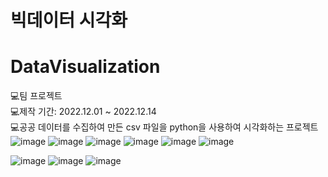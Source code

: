 # 빅데이터 시각화

# DataVisualization
💻팀 프로젝트<br>
💻제작 기간: 2022.12.01 ~ 2022.12.14<br>
💻공공 데이터를 수집하여 만든 csv 파일을 python을 사용하여 시각화하는 프로젝트<br>
![image](https://github.com/yujin4sth00/DataVisualization/assets/115778958/5f93a674-7add-4f2a-abfb-5b9140d53925)
![image](https://github.com/yujin4sth00/DataVisualization/assets/115778958/672aa1da-2e9c-43fe-9221-6a118284f057)
![image](https://github.com/yujin4sth00/DataVisualization/assets/115778958/b675956f-69a4-4f4c-a61c-98b4b0720446)
![image](https://github.com/yujin4sth00/DataVisualization/assets/115778958/49a22f46-0c2f-4ba5-a3c7-838e5a724461)
![image](https://github.com/yujin4sth00/DataVisualization/assets/115778958/cd02fbc2-398a-4912-91c9-f00abe64e6e4)
![image](https://github.com/yujin4sth00/DataVisualization/assets/115778958/6fd620e1-0e03-42c1-a3e0-3b048c0702eb)

![image](https://github.com/yujin4sth00/DataVisualization/assets/115778958/4a7b3daf-6ac3-47b8-a689-3db13bdbaef8)
![image](https://github.com/yujin4sth00/DataVisualization/assets/115778958/d6c7da03-56fe-45ee-8eec-d564c3d312af)
![image](https://github.com/yujin4sth00/DataVisualization/assets/115778958/3f614295-e2db-4586-9461-8ef19f5802ae)

